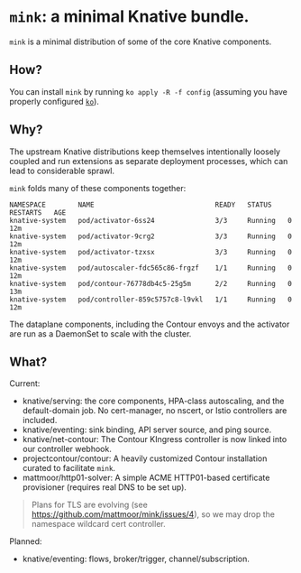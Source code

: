 # `mink`: a minimal Knative bundle.

`mink` is a minimal distribution of some of the core Knative components.

## How?

You can install `mink` by running `ko apply -R -f config` (assuming you have properly configured [`ko`](https://github.com/google/ko)).


## Why?

The upstream Knative distributions keep themselves intentionally loosely coupled and run extensions as separate deployment processes, which can lead to considerable sprawl.

`mink` folds many of these components together:

```
NAMESPACE        NAME                              READY   STATUS    RESTARTS   AGE
knative-system   pod/activator-6ss24               3/3     Running   0          12m
knative-system   pod/activator-9crg2               3/3     Running   0          12m
knative-system   pod/activator-tzxsx               3/3     Running   0          12m
knative-system   pod/autoscaler-fdc565c86-frgzf    1/1     Running   0          12m
knative-system   pod/contour-76778db4c5-25g5m      2/2     Running   0          13m
knative-system   pod/controller-859c5757c8-l9vkl   1/1     Running   0          12m
```

The dataplane components, including the Contour envoys and the activator are run as a DaemonSet to scale with the cluster.


## What?

Current:
 - knative/serving: the core components, HPA-class autoscaling, and the default-domain job.  No cert-manager, no nscert, or Istio controllers are included.
 - knative/eventing: sink binding, API server source, and ping source.
 - knative/net-contour: The Contour KIngress controller is now linked into our controller webhook.
 - projectcontour/contour: A heavily customized Contour installation curated to facilitate `mink`.
 - mattmoor/http01-solver: A simple ACME HTTP01-based certificate provisioner (requires real DNS to be set up).

> Plans for TLS are evolving (see https://github.com/mattmoor/mink/issues/4), so we may drop the namespace wildcard cert controller.

Planned:
 - knative/eventing: flows, broker/trigger, channel/subscription.


